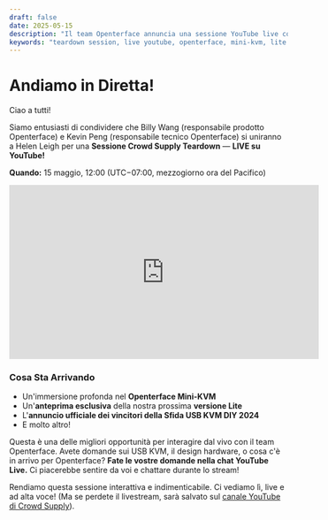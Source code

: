 ```yaml
---
draft: false
date: 2025-05-15
description: "Il team Openterface annuncia una sessione YouTube live con Crowd Supply Teardown, presentando un'immersione profonda nel Mini-KVM, un'anteprima esclusiva della versione Lite, e l'annuncio dei vincitori della Sfida USB KVM DIY 2024."
keywords: "teardown session, live youtube, openterface, mini-kvm, lite version, usb kvm, diy challenge, crowd supply, billy wang, kevin peng, helen leigh"
---
```


# Andiamo in Diretta!

Ciao a tutti!

Siamo entusiasti di condividere che Billy Wang (responsabile prodotto Openterface) e Kevin Peng (responsabile tecnico Openterface) si uniranno a Helen Leigh per una **Sessione Crowd Supply Teardown** — **LIVE su YouTube!**

**Quando:** 15 maggio, 12:00 (UTC−07:00, mezzogiorno ora del Pacifico)

<iframe width="560" height="315" src="https://www.youtube.com/embed/Tp4f_uxEo6E?si=IvgSfYIVd1f5Tikr" title="YouTube video player" frameborder="0" allow="accelerometer; autoplay; clipboard-write; encrypted-media; gyroscope; picture-in-picture; web-share" referrerpolicy="strict-origin-when-cross-origin" allowfullscreen></iframe>

### Cosa Sta Arrivando

* Un'immersione profonda nel **Openterface Mini-KVM**
* Un'**anteprima esclusiva** della nostra prossima **versione Lite**
* L'**annuncio ufficiale dei vincitori della Sfida USB KVM DIY 2024**
* E molto altro!

Questa è una delle migliori opportunità per interagire dal vivo con il team Openterface. Avete domande sui USB KVM, il design hardware, o cosa c'è in arrivo per Openterface? **Fate le vostre domande nella chat YouTube Live.** Ci piacerebbe sentire da voi e chattare durante lo stream!

Rendiamo questa sessione interattiva e indimenticabile.
Ci vediamo lì, live e ad alta voce! (Ma se perdete il livestream, sarà salvato sul [canale YouTube di Crowd Supply](https://www.youtube.com/channel/UCEy6epGOpSspDO09v4IPRAw)).
